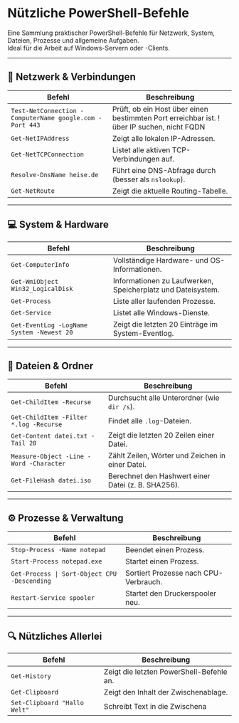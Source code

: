 # Nützliche PowerShell-Befehle

Eine Sammlung praktischer PowerShell-Befehle für Netzwerk, System, Dateien, Prozesse und allgemeine Aufgaben.  
Ideal für die Arbeit auf Windows-Servern oder -Clients.

---

## 🔌 Netzwerk & Verbindungen

| Befehl | Beschreibung |
|--------|--------------|
| `Test-NetConnection -ComputerName google.com -Port 443` | Prüft, ob ein Host über einen bestimmten Port erreichbar ist. ! über IP suchen, nicht FQDN|
| `Get-NetIPAddress` | Zeigt alle lokalen IP-Adressen. |
| `Get-NetTCPConnection` | Listet alle aktiven TCP-Verbindungen auf. |
| `Resolve-DnsName heise.de` | Führt eine DNS-Abfrage durch (besser als `nslookup`). |
| `Get-NetRoute` | Zeigt die aktuelle Routing-Tabelle. |

---

## 💻 System & Hardware

| Befehl | Beschreibung |
|--------|--------------|
| `Get-ComputerInfo` | Vollständige Hardware- und OS-Informationen. |
| `Get-WmiObject Win32_LogicalDisk` | Informationen zu Laufwerken, Speicherplatz und Dateisystem. |
| `Get-Process` | Liste aller laufenden Prozesse. |
| `Get-Service` | Listet alle Windows-Dienste. |
| `Get-EventLog -LogName System -Newest 20` | Zeigt die letzten 20 Einträge im System-Eventlog. |

---

## 📂 Dateien & Ordner

| Befehl | Beschreibung |
|--------|--------------|
| `Get-ChildItem -Recurse` | Durchsucht alle Unterordner (wie `dir /s`). |
| `Get-ChildItem -Filter *.log -Recurse` | Findet alle `.log`-Dateien. |
| `Get-Content datei.txt -Tail 20` | Zeigt die letzten 20 Zeilen einer Datei. |
| `Measure-Object -Line -Word -Character` | Zählt Zeilen, Wörter und Zeichen in einer Datei. |
| `Get-FileHash datei.iso` | Berechnet den Hashwert einer Datei (z. B. SHA256). |

---

## ⚙ Prozesse & Verwaltung

| Befehl | Beschreibung |
|--------|--------------|
| `Stop-Process -Name notepad` | Beendet einen Prozess. |
| `Start-Process notepad.exe` | Startet einen Prozess. |
| `Get-Process \| Sort-Object CPU -Descending` | Sortiert Prozesse nach CPU-Verbrauch. |
| `Restart-Service spooler` | Startet den Druckerspooler neu. |

---

## 🔍 Nützliches Allerlei

| Befehl | Beschreibung |
|--------|--------------|
| `Get-History` | Zeigt die letzten PowerShell-Befehle an. |
| `Get-Clipboard` | Zeigt den Inhalt der Zwischenablage. |
| `Set-Clipboard "Hallo Welt"` | Schreibt Text in die Zwischena
